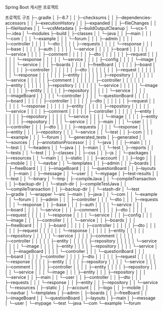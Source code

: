 Spring Boot 게시판 프로젝트

프로젝트 구조
├─.gradle
│  ├─8.7
│  │  ├─checksums
│  │  ├─dependencies-accessors
│  │  ├─executionHistory
│  │  ├─expanded
│  │  ├─fileChanges
│  │  ├─fileHashes
│  │  └─vcsMetadata
│  ├─buildOutputCleanup
│  └─vcs-1
├─.idea
│  └─modules
├─build
│  ├─classes
│  │  └─java
│  │      ├─main
│  │      │  └─com
│  │      │      └─example
│  │      │          └─forum
│  │      │              ├─admin
│  │      │              │  ├─controller
│  │      │              │  └─dto
│  │      │              │      ├─requests
│  │      │              │      └─response
│  │      │              ├─base
│  │      │              │  ├─auth
│  │      │              │  │  └─service
│  │      │              │  ├─board
│  │      │              │  │  └─service
│  │      │              │  ├─comment
│  │      │              │  │  ├─dto
│  │      │              │  │  │  ├─request
│  │      │              │  │  │  └─response
│  │      │              │  │  └─service
│  │      │              │  ├─config
│  │      │              │  └─image
│  │      │              │      └─service
│  │      │              ├─boards
│  │      │              │  ├─freeBoard
│  │      │              │  │  ├─board
│  │      │              │  │  │  ├─controller
│  │      │              │  │  │  ├─dto
│  │      │              │  │  │  │  ├─request
│  │      │              │  │  │  │  └─response
│  │      │              │  │  │  ├─entity
│  │      │              │  │  │  ├─repository
│  │      │              │  │  │  └─service
│  │      │              │  │  ├─comment
│  │      │              │  │  │  ├─controller
│  │      │              │  │  │  ├─entity
│  │      │              │  │  │  ├─repository
│  │      │              │  │  │  └─service
│  │      │              │  │  └─image
│  │      │              │  │      ├─entity
│  │      │              │  │      ├─repository
│  │      │              │  │      └─service
│  │      │              │  ├─imageBoard
│  │      │              │  │  └─controller
│  │      │              │  └─questionBoard
│  │      │              │      ├─board
│  │      │              │      │  ├─controller
│  │      │              │      │  ├─dto
│  │      │              │      │  │  ├─request
│  │      │              │      │  │  └─response
│  │      │              │      │  ├─entity
│  │      │              │      │  ├─repository
│  │      │              │      │  └─service
│  │      │              │      ├─comment
│  │      │              │      │  ├─controller
│  │      │              │      │  ├─entity
│  │      │              │      │  ├─repository
│  │      │              │      │  └─service
│  │      │              │      └─image
│  │      │              │          ├─entity
│  │      │              │          ├─repository
│  │      │              │          └─service
│  │      │              ├─main
│  │      │              └─user
│  │      │                  ├─controller
│  │      │                  ├─dto
│  │      │                  │  ├─requests
│  │      │                  │  └─response
│  │      │                  ├─entity
│  │      │                  ├─repository
│  │      │                  └─service
│  │      └─test
│  │          ├─com
│  │          │  └─example
│  │          │      └─forum
│  │          └─generated_tests
│  ├─generated
│  │  └─sources
│  │      ├─annotationProcessor
│  │      │  └─java
│  │      │      ├─main
│  │      │      └─test
│  │      └─headers
│  │          └─java
│  │              ├─main
│  │              └─test
│  ├─reports
│  │  └─tests
│  │      └─test
│  │          ├─classes
│  │          ├─css
│  │          ├─js
│  │          └─packages
│  ├─resources
│  │  └─main
│  │      ├─static
│  │      │  ├─account
│  │      │  ├─logo
│  │      │  ├─mobile
│  │      │  └─navbar
│  │      └─templates
│  │          ├─admin
│  │          ├─boards
│  │          │  ├─freeBoard
│  │          │  ├─imageBoard
│  │          │  └─questionBoard
│  │          ├─layouts
│  │          ├─main
│  │          ├─message
│  │          └─user
│  │              └─mypage
│  ├─test-results
│  │  └─test
│  │      └─binary
│  └─tmp
│      ├─compileJava
│      │  └─compileTransaction
│      │      ├─backup-dir
│      │      └─stash-dir
│      ├─compileTestJava
│      │  └─compileTransaction
│      │      ├─backup-dir
│      │      └─stash-dir
│      └─test
├─gradle
│  └─wrapper
└─src
    ├─main
    │  ├─java
    │  │  └─com
    │  │      └─example
    │  │          └─forum
    │  │              ├─admin
    │  │              │  ├─controller
    │  │              │  └─dto
    │  │              │      ├─requests
    │  │              │      └─response
    │  │              ├─base
    │  │              │  ├─auth
    │  │              │  │  └─service
    │  │              │  ├─board
    │  │              │  │  └─service
    │  │              │  ├─comment
    │  │              │  │  ├─dto
    │  │              │  │  │  ├─request
    │  │              │  │  │  └─response
    │  │              │  │  └─service
    │  │              │  ├─config
    │  │              │  └─image
    │  │              │      ├─controller
    │  │              │      └─service
    │  │              ├─boards
    │  │              │  ├─freeBoard
    │  │              │  │  ├─board
    │  │              │  │  │  ├─controller
    │  │              │  │  │  ├─dto
    │  │              │  │  │  │  ├─request
    │  │              │  │  │  │  └─response
    │  │              │  │  │  ├─entity
    │  │              │  │  │  ├─repository
    │  │              │  │  │  └─service
    │  │              │  │  ├─comment
    │  │              │  │  │  ├─controller
    │  │              │  │  │  ├─entity
    │  │              │  │  │  ├─repository
    │  │              │  │  │  └─service
    │  │              │  │  └─image
    │  │              │  │      ├─entity
    │  │              │  │      ├─repository
    │  │              │  │      └─service
    │  │              │  ├─imageBoard
    │  │              │  │  └─controller
    │  │              │  └─questionBoard
    │  │              │      ├─board
    │  │              │      │  ├─controller
    │  │              │      │  ├─dto
    │  │              │      │  │  ├─request
    │  │              │      │  │  └─response
    │  │              │      │  ├─entity
    │  │              │      │  ├─repository
    │  │              │      │  └─service
    │  │              │      ├─comment
    │  │              │      │  ├─controller
    │  │              │      │  ├─entity
    │  │              │      │  ├─repository
    │  │              │      │  └─service
    │  │              │      └─image
    │  │              │          ├─entity
    │  │              │          ├─repository
    │  │              │          └─service
    │  │              ├─main
    │  │              └─user
    │  │                  ├─controller
    │  │                  ├─dto
    │  │                  │  ├─requests
    │  │                  │  └─response
    │  │                  ├─entity
    │  │                  ├─repository
    │  │                  └─service
    │  └─resources
    │      ├─static
    │      │  ├─account
    │      │  ├─logo
    │      │  ├─mobile
    │      │  └─navbar
    │      └─templates
    │          ├─admin
    │          ├─boards
    │          │  ├─freeBoard
    │          │  ├─imageBoard
    │          │  └─questionBoard
    │          ├─layouts
    │          ├─main
    │          ├─message
    │          └─user
    │              └─mypage
    └─test
        └─java
            └─com
                └─example
                    └─forum
